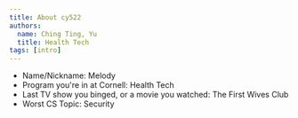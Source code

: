 ```yaml
---
title: About cy522
authors:
  name: Ching Ting, Yu
  title: Health Tech
tags: [intro]
---
```


- Name/Nickname: Melody
- Program you're in at Cornell: Health Tech
- Last TV show you binged, or a movie you watched: The First Wives Club
- Worst CS Topic: Security
